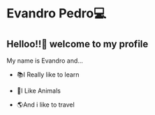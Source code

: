 # Evandro Pedro:computer:

## Helloo!!👋 welcome to my profile

My name is Evandro and...

- :books:I Really like to learn

- :tiger:I Like Animals

- :earth_americas:And i like to travel 

